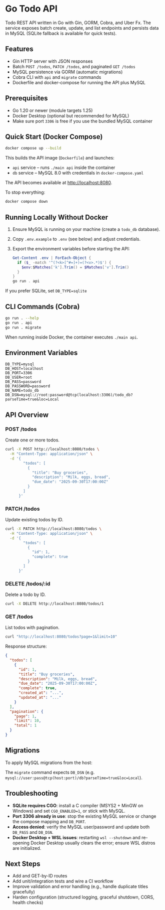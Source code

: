 # Go Todo API

 Todo REST API written in Go with Gin, GORM, Cobra, and Uber Fx. The service exposes batch create, update, and list endpoints and persists data in MySQL (SQLite fallback is available for quick tests).

## Features

- Gin HTTP server with JSON responses
- Batch `POST /todos`, `PATCH /todos`, and paginated `GET /todos`
- MySQL persistence via GORM (automatic migrations)
- Cobra CLI with `api` and `migrate` commands
- Dockerfile and docker-compose for running the API plus MySQL

## Prerequisites

- Go 1.20 or newer (module targets 1.25)
- Docker Desktop (optional but recommended for MySQL)
- Make sure port `3306` is free if you use the bundled MySQL container

## Quick Start (Docker Compose)

```bash
docker compose up --build
```

This builds the API image (`Dockerfile`) and launches:

- `api` service – runs `./main api` inside the container
- `db` service – MySQL 8.0 with credentials in `docker-compose.yaml`

The API becomes available at <http://localhost:8080>.

To stop everything:

```bash
docker compose down
```

## Running Locally Without Docker

1. Ensure MySQL is running on your machine (create a `todo_db` database).
2. Copy `.env.example` to `.env` (see below) and adjust credentials.
3. Export the environment variables before starting the API:

   ```powershell
   Get-Content .env | ForEach-Object {
     if ($_ -match '^(?<k>[^#=]+)=(?<v>.*)$') {
       $env:$Matches['k'].Trim() = $Matches['v'].Trim()
     }
   }
   go run . api
   ```

If you prefer SQLite, set `DB_TYPE=sqlite`

## CLI Commands (Cobra)

```bash
go run . --help
go run . api
go run . migrate
```

When running inside Docker, the container executes `./main api`.

## Environment Variables

```
DB_TYPE=mysql
DB_HOST=localhost
DB_PORT=3306
DB_USER=root
DB_PASS=password
DB_PASSWORD=password
DB_NAME=todo_db
DB_DSN=mysql://root:password@tcp(localhost:3306)/todo_db?parseTime=true&loc=Local
```

## API Overview

### POST /todos

Create one or more todos.

```bash
curl -X POST http://localhost:8080/todos \
  -H "Content-Type: application/json" \
  -d '{
        "todos": [
          {
            "title": "Buy groceries",
            "description": "Milk, eggs, bread",
            "due_date": "2025-09-30T17:00:00Z"
          }
        ]
      }'
```

### PATCH /todos

Update existing todos by ID.

```bash
curl -X PATCH http://localhost:8080/todos \
  -H "Content-Type: application/json" \
  -d '{
        "todos": [
          {
            "id": 1,
            "complete": true
          }
        ]
      }'
```

### DELETE /todos/:id

Delete a todo by ID.

```bash
curl -X DELETE http://localhost:8080/todos/1
```

### GET /todos

List todos with pagination.

```bash
curl "http://localhost:8080/todos?page=1&limit=10"
```

Response structure:

```json
{
  "todos": [
    {
      "id": 1,
      "title": "Buy groceries",
      "description": "Milk, eggs, bread",
      "due_date": "2025-09-30T17:00:00Z",
      "complete": true,
      "created_at": "...",
      "updated_at": "..."
    }
  ],
  "pagination": {
    "page": 1,
    "limit": 10,
    "total": 1
  }
}
```

## Migrations

To apply MySQL migrations from the host:

The `migrate` command expects `DB_DSN` (e.g. `mysql://user:pass@tcp(host:port)/db?parseTime=true&loc=Local`).

## Troubleshooting

- **SQLite requires CGO**: install a C compiler (MSYS2 + MinGW on Windows) and set `CGO_ENABLED=1`, or stick with MySQL.
- **Port 3306 already in use**: stop the existing MySQL service or change the compose mapping and `DB_PORT`.
- **Access denied**: verify the MySQL user/password and update both `DB_PASS` and `DB_DSN`.
- **Docker Desktop + WSL issues**: restarting `wsl --shutdown` and re-opening Docker Desktop usually clears the error; ensure WSL distros are initialized.

## Next Steps

- Add and GET-by-ID routes
- Add unit/integration tests and wire a CI workflow
- Improve validation and error handling (e.g., handle duplicate titles gracefully)
- Harden configuration (structured logging, graceful shutdown, CORS, health checks)



